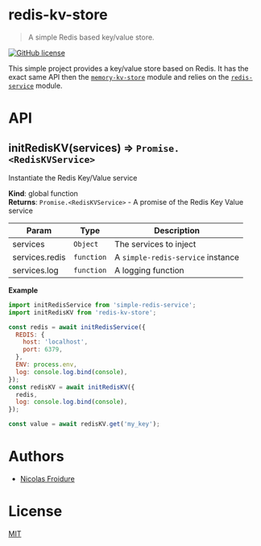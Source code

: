 [//]: # ( )
[//]: # (This file is automatically generated by a `metapak`)
[//]: # (module. Do not change it  except between the)
[//]: # (`content:start/end` flags, your changes would)
[//]: # (be overridden.)
[//]: # ( )
# redis-kv-store
> A simple Redis based key/value store.

[![GitHub license](https://img.shields.io/badge/license-MIT-blue.svg)](https://github.com/nfroidure/redis-kv-store/blob/main/LICENSE)


[//]: # (::contents:start)

This simple project provides a key/value store based on Redis. It has the exact
same API then the
[`memory-kv-store`](https://github.com/nfroidure/memory-kv-store) module and
relies on the [`redis-service`](https://github.com/nfroidure/redis-service)
module.

[//]: # (::contents:end)

# API
<a name="initRedisKV"></a>

## initRedisKV(services) ⇒ <code>Promise.&lt;RedisKVService&gt;</code>
Instantiate the Redis Key/Value service

**Kind**: global function  
**Returns**: <code>Promise.&lt;RedisKVService&gt;</code> - A promise of the Redis Key Value service  

| Param | Type | Description |
| --- | --- | --- |
| services | <code>Object</code> | The services to inject |
| services.redis | <code>function</code> | A `simple-redis-service` instance |
| services.log | <code>function</code> | A logging function |

**Example**  
```js
import initRedisService from 'simple-redis-service';
import initRedisKV from 'redis-kv-store';

const redis = await initRedisService({
  REDIS: {
    host: 'localhost',
    port: 6379,
  },
  ENV: process.env,
  log: console.log.bind(console),
});
const redisKV = await initRedisKV({
  redis,
  log: console.log.bind(console),
});

const value = await redisKV.get('my_key');
```

# Authors
- [Nicolas Froidure](http://insertafter.com/en/index.html)

# License
[MIT](https://github.com/nfroidure/redis-kv-store/blob/main/LICENSE)
